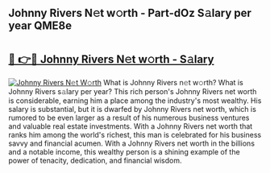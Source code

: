 ## Johnny Rivers N𝚎t w𝚘rth - Part-dOz S𝚊lary per year QME8e

# <h2><a href="http://gc0drp.nevu.top/?p=Johnny+Rivers">🔗 👉🔴 Johnny Rivers N𝚎t w𝚘rth - S𝚊lary</a></h2>

[![Johnny Rivers N𝚎t W𝚘rth](https://i.imgur.com/Oavwk0R.jpeg)](http://gc0drp.nevu.top/?p=Johnny+Rivers)
What is Johnny Rivers n𝚎t w𝚘rth? What is Johnny Rivers s𝚊lary per year?
This rich person's Johnny Rivers net worth is considerable, earning him a place among the industry's most wealthy. His salary is substantial, but it is dwarfed by Johnny Rivers net worth, which is rumored to be even larger as a result of his numerous business ventures and valuable real estate investments. With a Johnny Rivers net worth that ranks him among the world's richest, this man is celebrated for his business savvy and financial acumen. With a Johnny Rivers net worth in the billions and a notable income, this wealthy person is a shining example of the power of tenacity, dedication, and financial wisdom.
